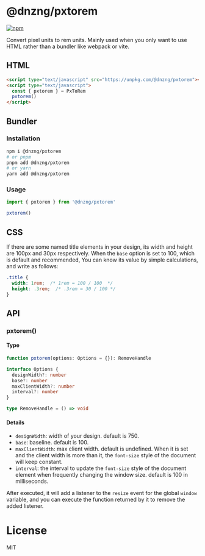 # @dnzng/pxtorem

[![npm](https://img.shields.io/npm/v/@dnzng/pxtorem.svg)](https://www.npmjs.com/package/@dnzng/pxtorem)

Convert pixel units to rem units. Mainly used when you only want to use HTML rather than a bundler like webpack or vite.

## HTML

```html
<script type="text/javascript" src="https://unpkg.com/@dnzng/pxtorem"></script>
<script type="text/javascript">
  const { pxtorem } = PxToRem
  pxtorem()
</script>
```

## Bundler

### Installation

```bash
npm i @dnzng/pxtorem
# or pnpm
pnpm add @dnzng/pxtorem
# or yarn
yarn add @dnzng/pxtorem
```

### Usage

```js
import { pxtorem } from '@dnzng/pxtorem'

pxtorem()
```

## CSS

If there are some named title elements in your design, its width and height are 100px and 30px respectively. When the `base` option is set to 100, which is default and recommended, You can know its value by simple calculations, and write as follows:

```css
.title {
  width: 1rem;  /* 1rem = 100 / 100  */
  height: .3rem;  /* .3rem = 30 / 100 */
}
```

## API

### pxtorem()

#### Type

```typescript
function pxtorem(options: Options = {}): RemoveHandle

interface Options {
  designWidth?: number
  base?: number
  maxClientWidth?: number
  interval?: number
}

type RemoveHandle = () => void
```

#### Details

- `designWidth`: width of your design. default is 750.
- `base`: baseline. default is 100.
- `maxClientWidth`: max client width. default is undefined. When it is set and the client width is more than it, the `font-size` style of the document will keep constant.
- `interval`: the interval to update the `font-size` style of the document element when frequently changing the window size. default is 100 in milliseconds.

After executed, it will add a listener to the `resize` event for the global `window` variable, and you can execute the function returned by it to remove the added listener.

# License

MIT
